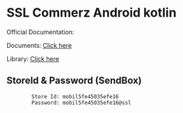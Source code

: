 # SSL Commerz Android kotlin

Official Documentation: 

Documents: [Click here](https://drive.google.com/file/d/1xH3u-Aijy-B19cIvpQQmazqZp91Tm6K1/view)

Library: [Click here](https://drive.google.com/file/d/1G8Ct0r1LTafxwkrrv8o2JSQpQuBAu-9o/view)

## StoreId & Password (SendBox)
            Store Id: mobil5fe45035efe16
            Password: mobil5fe45035efe16@ssl


